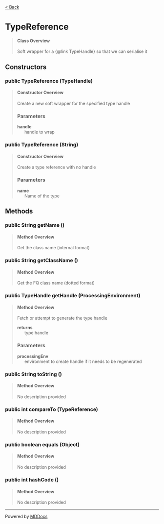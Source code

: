 [< Back](../README.md)
# TypeReference #
>#### Class Overview ####
>Soft wrapper for a {@link TypeHandle} so that we can serialise it
## Constructors ##
### public TypeReference (TypeHandle) ###
>#### Constructor Overview ####
>Create a new soft wrapper for the specified type handle
>
>### Parameters ###
>**handle**<br />
>&nbsp;&nbsp;&nbsp;&nbsp;&nbsp;&nbsp;handle to wrap
>
### public TypeReference (String) ###
>#### Constructor Overview ####
>Create a type reference with no handle
>
>### Parameters ###
>**name**<br />
>&nbsp;&nbsp;&nbsp;&nbsp;&nbsp;&nbsp;Name of the type
>
## Methods ##
### public String getName () ###
>#### Method Overview ####
>Get the class name (internal format)
>
### public String getClassName () ###
>#### Method Overview ####
>Get the FQ class name (dotted format)
>
### public TypeHandle getHandle (ProcessingEnvironment) ###
>#### Method Overview ####
>Fetch or attempt to generate the type handle
>
>**returns**<br />
>&nbsp;&nbsp;&nbsp;&nbsp;&nbsp;&nbsp;type handle
>
>### Parameters ###
>**processingEnv**<br />
>&nbsp;&nbsp;&nbsp;&nbsp;&nbsp;&nbsp;environment to create handle if it needs to be
      regenerated
>
### public String toString () ###
>#### Method Overview ####
>No description provided
>
### public int compareTo (TypeReference) ###
>#### Method Overview ####
>No description provided
>
### public boolean equals (Object) ###
>#### Method Overview ####
>No description provided
>
### public int hashCode () ###
>#### Method Overview ####
>No description provided
>

---
Powered by [MDDocs](https://github.com/VRCube/MDDocs)